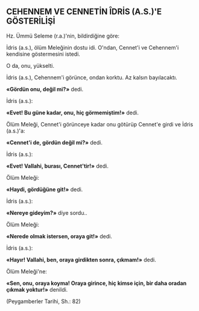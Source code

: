 ## CEHENNEM VE CENNETİN ÎDRİS (A.S.)'E GÖSTERİLİŞİ

Hz. Ümmü Seleme (r.a.)'nin, bildirdiğine göre:

İdris (a.s.), ölüm Meleğinin dostu idi. O'ndan, Cennet'i ve Cehennem'i kendisine göstermesini istedi.

O da, onu, yükselti.

İdris (a.s.), Cehennem'i görünce, ondan kork­tu. Az kalsın bayılacaktı.

**«Gördün onu, değil mi?»** dedi.

İdris (a.s.):

**«Evet! Bu güne kadar, onu, hiç görmemiştim!»** dedi.

Ölüm Meleği, Cennet'i görünceye kadar onu götürüp Cennet'e girdi ve İdris (a.s.)'a:

**«Cennet'i de, gördün değil mi?»** dedi.

İdris (a.s.):

**«Evet! Vallahi, burası, Cennet'tir!»** dedi.

Ölüm Meleği:

**«Haydi, gördüğüne git!»** dedi.

İdris (a.s.):

**«Nereye gideyim?»** diye sordu..

Ölüm Meleği:

**«Nerede olmak istersen, oraya git!»** dedi.

İdris (a.s.):

**«Hayır! Vallahi, ben, oraya girdikten sonra, çıkmam!»** dedi.

Ölüm Meleği'ne:

**«Sen, onu, oraya koyma! Oraya girince, hiç kimse için, bir daha oradan çıkmak yoktur!»** denildi.

(Peygamberler Tarihi, Sh.: 82)
